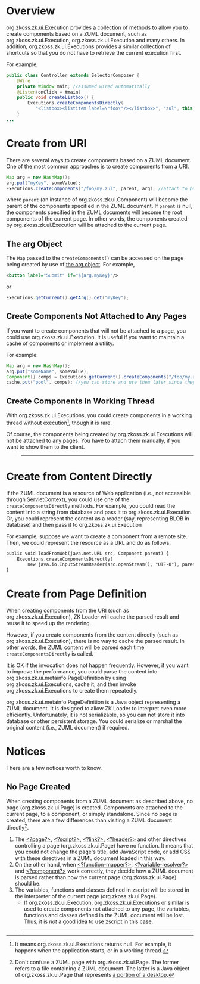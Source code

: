 

# Overview

<javadoc>org.zkoss.zk.ui.Execution</javadoc> provides a collection of
methods to allow you to create components based on a ZUML document, such
as
<javadoc method="createComponents(java.lang.String, org.zkoss.zk.ui.Component, java.util.Map)">org.zkoss.zk.ui.Execution</javadoc>,
<javadoc method="createComponentsDirectly(java.lang.String, java.lang.String, org.zkoss.zk.ui.Component, java.util.Map)">org.zkoss.zk.ui.Execution</javadoc>
and many others. In addition,
<javadoc>org.zkoss.zk.ui.Executions</javadoc> provides a similar
collection of shortcuts so that you do not have to retrieve the current
execution first.

For example,

```java
public class Controller extends SelectorComposer {
    @Wire
    private Window main; //assumed wired automatically
    @Listen(onClick = #main)
    public void createListbox() {
        Executions.createComponentsDirectly(
           "<listbox><listitem label=\"foo\"/></listbox>", "zul", this, null);
    }
...
```

# Create from URI

There are several ways to create components based on a ZUML document.
One of the most common approaches is to create components from a URI.

```java
Map arg = new HashMap();
arg.put("myKey", someValue);
Executions.createComponents("/foo/my.zul", parent, arg); //attach to page as root if parent is null
```

where `parent` (an instance of
<javadoc>org.zkoss.zk.ui.Component</javadoc>) will become the parent of
the components specified in the ZUML document. If `parent` is null, the
components specified in the ZUML documents will become the root
components of the current page. In other words, the components created
by
<javadoc method="createComponents(java.lang.String, org.zkoss.zk.ui.Component, java.util.Map)">org.zkoss.zk.ui.Execution</javadoc>
will be attached to the current page.

## The arg Object

The `Map` passed to the `createComponents()` can be accessed on the page
being created by use of [the arg object](ZUML_Reference/EL_Expressions/Implicit_Objects/arg).
For example,

```xml
<button label="Submit" if="${arg.myKey}"/>
```

or

```java
Executions.getCurrent().getArg().get("myKey");
```

## Create Components Not Attached to Any Pages

If you want to create components that will not be attached to a page,
you could use
<javadoc method="createComponents(java.lang.String, java.util.Map)">org.zkoss.zk.ui.Execution</javadoc>.
It is useful if you want to maintain a cache of components or implement
a utility.

For example:

```java
Map arg = new HashMap();
arg.put("someName", someValue);
Component[] comps = Executions.getCurrent().createComponents("/foo/my.zul", arg); //won't be attached to a page
cache.put("pool", comps); //you can store and use them later since they are not (yet) attached to any pages
```

## Create Components in Working Thread

With
<javadoc method="createComponents(org.zkoss.zk.ui.WebApp, java.lang.String, java.util.Map)">org.zkoss.zk.ui.Executions</javadoc>,
you could create components in a working thread without execution[^1],
though it is rare.

Of course, the components being created by
<javadoc method="createComponents(org.zkoss.zk.ui.WebApp, java.lang.String, java.util.Map)">org.zkoss.zk.ui.Executions</javadoc>
will not be attached to any pages. You have to attach them manually, if
you want to show them to the client.

> ------------------------------------------------------------------------
>
> <references/>

# Create from Content Directly

If the ZUML document is a resource of Web application (i.e., not
accessible through ServletContext), you could use one of the
`createComponentsDirectly` methods. For example, you could read the
content into a string from database and pass it to
<javadoc method="createComponentsDirectly(java.lang.String, java.lang.String, org.zkoss.zk.ui.Component, java.util.Map)">org.zkoss.zk.ui.Execution</javadoc>.
Or, you could represent the content as a reader (say, representing BLOB
in database) and then pass it to
<javadoc method="createComponentsDirectly(java.io.Reader, java.lang.String, org.zkoss.zk.ui.Component, java.util.Map)">org.zkoss.zk.ui.Execution</javadoc>

For example, suppose we want to create a component from a remote site.
Then, we could represent the resource as a URL and do as follows.

```xml
public void loadFromWeb(java.net.URL src, Component parent) {
    Executions.createComponentsDirectly(
        new java.io.InputStreamReader(src.openStream(), "UTF-8"), parent, null);
}
```

# Create from Page Definition

When creating components from the URI (such as
<javadoc method="createComponents(java.lang.String, org.zkoss.zk.ui.Component, java.util.Map)">org.zkoss.zk.ui.Execution</javadoc>),
ZK Loader will cache the parsed result and reuse it to speed up the
rendering.

However, if you create components from the content directly (such as
<javadoc method="createComponentsDirectly(java.lang.String, java.lang.String, org.zkoss.zk.ui.Component, java.util.Map)">org.zkoss.zk.ui.Execution</javadoc>),
there is no way to cache the parsed result. In other words, the ZUML
content will be parsed each time `createComponentsDirectly` is called.

It is OK if the invocation does not happen frequently. However, if you
want to improve the performance, you could parse the content into
<javadoc>org.zkoss.zk.ui.metainfo.PageDefinition</javadoc> by using
<javadoc method="getPageDefinitionDirectly(org.zkoss.zk.ui.WebApp, java.lang.String, java.lang.String)">org.zkoss.zk.ui.Executions</javadoc>,
cache it, and then invoke
<javadoc method="createComponents(org.zkoss.zk.ui.metainfo.PageDefinition, org.zkoss.zk.ui.Component, java.util.Map)">org.zkoss.zk.ui.Executions</javadoc>
to create them repeatedly.

<javadoc>org.zkoss.zk.ui.metainfo.PageDefinition</javadoc> is a Java
object representing a ZUML document. It is designed to allow ZK Loader
to interpret even more efficiently. Unfortunately, it is not
serializable, so you can not store it into database or other persistent
storage. You could serialize or marshal the original content (i.e., ZUML
document) if required.

# Notices

There are a few notices worth to know.

## No Page Created

When creating components from a ZUML document as described above, no
page (<javadoc>org.zkoss.zk.ui.Page</javadoc>) is created. Components
are attached to the current page, to a component, or simply standalone.
Since no page is created, there are a few differences than visiting a
ZUML document directly[^2].

1.  The
    [\<?page?\>](ZUML_Reference/ZUML/Processing_Instructions/page),
    [\<?script?\>](ZUML_Reference/ZUML/Processing_Instructions/script),
    [\<?link?\>](ZUML_Reference/ZUML/Processing_Instructions/link),
    [\<?header?\>](ZUML_Reference/ZUML/Processing_Instructions/header)
    and other directives controlling a page
    (<javadoc>org.zkoss.zk.ui.Page</javadoc>) have no function. It means
    that you could not change the page's title, add JavaScript code, or
    add CSS with these directives in a ZUML document loaded in this way.
2.  On the other hand, when
    [\<?function-mapper?\>](ZUML_Reference/ZUML/Processing_Instructions/function-mapper),
    [\<?variable-resolver?\>](ZUML_Reference/ZUML/Processing_Instructions/variable-resolver)
    and
    [\<?component?\>](ZUML_Reference/ZUML/Processing_Instructions/component)
    work correctly, they decide how a ZUML document is parsed rather
    than how the current page (<javadoc>org.zkoss.zk.ui.Page</javadoc>)
    should be.
3.  The variables, functions and classes defined in zscript will be
    stored in the interpreter of the current page
    (<javadoc method="getInterpreter(java.lang.String)">org.zkoss.zk.ui.Page</javadoc>).
    - If
      <javadoc method="createComponents(java.lang.String, java.util.Map)">org.zkoss.zk.ui.Execution</javadoc>,
      <javadoc method="createComponents(org.zkoss.zk.ui.WebApp, java.lang.String, java.util.Map)">org.zkoss.zk.ui.Executions</javadoc>
      or similar is used to create components not attached to any page,
      the variables, functions and classes defined in the ZUML document
      will be lost. Thus, it is *not* a good idea to use zscript in this
      case.

> ------------------------------------------------------------------------
>
> <references/>

[^1]: It means
    <javadoc method="getCurrent()">org.zkoss.zk.ui.Executions</javadoc>
    returns null. For example, it happens when the application starts,
    or in a working thread.

[^2]: Don't confuse a ZUML page with
    <javadoc>org.zkoss.zk.ui.Page</javadoc>. The former refers to a file
    containing a ZUML document. The latter is a Java object of
    <javadoc>org.zkoss.zk.ui.Page</javadoc> that represents [a portion of a desktop]({{site.baseurl}}/zk_dev_ref/ui_composing/component-based_ui#Desktop.2C_Page_and_Component).
